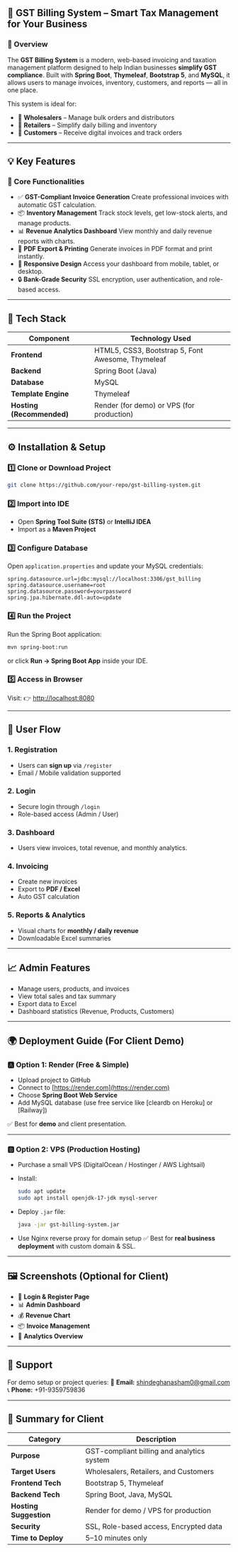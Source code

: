 ## 🧾 GST Billing System – Smart Tax Management for Your Business

### 🚀 Overview

The **GST Billing System** is a modern, web-based invoicing and taxation management platform designed to help Indian businesses **simplify GST compliance**.
Built with **Spring Boot**, **Thymeleaf**, **Bootstrap 5**, and **MySQL**, it allows users to manage invoices, inventory, customers, and reports — all in one place.

This system is ideal for:

* 🏢 **Wholesalers** – Manage bulk orders and distributors
* 🏬 **Retailers** – Simplify daily billing and inventory
* 👥 **Customers** – Receive digital invoices and track orders

---

## 💡 Key Features

### 🌟 Core Functionalities

* ✅ **GST-Compliant Invoice Generation**
  Create professional invoices with automatic GST calculation.
* 📦 **Inventory Management**
  Track stock levels, get low-stock alerts, and manage products.
* 📊 **Revenue Analytics Dashboard**
  View monthly and daily revenue reports with charts.
* 🧾 **PDF Export & Printing**
  Generate invoices in PDF format and print instantly.
* 📱 **Responsive Design**
  Access your dashboard from mobile, tablet, or desktop.
* 🔒 **Bank-Grade Security**
  SSL encryption, user authentication, and role-based access.

---

## 🧰 Tech Stack

| Component                 | Technology Used                                   |
| ------------------------- | ------------------------------------------------- |
| **Frontend**              | HTML5, CSS3, Bootstrap 5, Font Awesome, Thymeleaf |
| **Backend**               | Spring Boot (Java)                                |
| **Database**              | MySQL                                             |
| **Template Engine**       | Thymeleaf                                         |
| **Hosting (Recommended)** | Render (for demo) or VPS (for production)         |

---

## ⚙️ Installation & Setup

### 1️⃣ Clone or Download Project

```bash
git clone https://github.com/your-repo/gst-billing-system.git
```

### 2️⃣ Import into IDE

* Open **Spring Tool Suite (STS)** or **IntelliJ IDEA**
* Import as a **Maven Project**

### 3️⃣ Configure Database

Open `application.properties` and update your MySQL credentials:

```properties
spring.datasource.url=jdbc:mysql://localhost:3306/gst_billing
spring.datasource.username=root
spring.datasource.password=yourpassword
spring.jpa.hibernate.ddl-auto=update
```

### 4️⃣ Run the Project

Run the Spring Boot application:

```bash
mvn spring-boot:run
```

or click **Run → Spring Boot App** inside your IDE.

### 5️⃣ Access in Browser

Visit:
👉 [http://localhost:8080](http://localhost:8080)

---

## 👤 User Flow

### 1. Registration

* Users can **sign up** via `/register`
* Email / Mobile validation supported

### 2. Login

* Secure login through `/login`
* Role-based access (Admin / User)

### 3. Dashboard

* Users view invoices, total revenue, and monthly analytics.

### 4. Invoicing

* Create new invoices
* Export to **PDF / Excel**
* Auto GST calculation

### 5. Reports & Analytics

* Visual charts for **monthly / daily revenue**
* Downloadable Excel summaries

---

## 📈 Admin Features

* Manage users, products, and invoices
* View total sales and tax summary
* Export data to Excel
* Dashboard statistics (Revenue, Products, Customers)

---

## 🌍 Deployment Guide (For Client Demo)

### 🅰️ Option 1: Render (Free & Simple)

* Upload project to GitHub
* Connect to [https://render.com](https://render.com)
* Choose **Spring Boot Web Service**
* Add MySQL database (use free service like [cleardb on Heroku] or [Railway])

✅ Best for **demo** and client presentation.

---

### 🅱️ Option 2: VPS (Production Hosting)

* Purchase a small VPS (DigitalOcean / Hostinger / AWS Lightsail)
* Install:

  ```bash
  sudo apt update
  sudo apt install openjdk-17-jdk mysql-server
  ```
* Deploy `.jar` file:

  ```bash
  java -jar gst-billing-system.jar
  ```
* Use Nginx reverse proxy for domain setup
  ✅ Best for **real business deployment** with custom domain & SSL.

---

## 🖼️ Screenshots (Optional for Client)

* 🧾 **Login & Register Page**
* 📊 **Admin Dashboard**
* 💰 **Revenue Chart**
* 📦 **Invoice Management**
* 🧠 **Analytics Overview**

---

## 📧 Support

For demo setup or project queries:
📩 **Email:** [shindeghanasham0@gmail.com](mailto:shindeghanasham0@gmail.com)
📞 **Phone:** +91-9359759836

---

## 🏁 Summary for Client

| Category               | Description                                |
| ---------------------- | ------------------------------------------ |
| **Purpose**            | GST-compliant billing and analytics system |
| **Target Users**       | Wholesalers, Retailers, and Customers      |
| **Frontend Tech**      | Bootstrap 5, Thymeleaf                     |
| **Backend Tech**       | Spring Boot, Java, MySQL                   |
| **Hosting Suggestion** | Render for demo / VPS for production       |
| **Security**           | SSL, Role-based access, Encrypted data     |
| **Time to Deploy**     | 5–10 minutes only                          |


